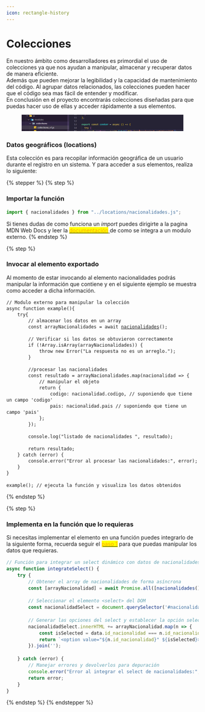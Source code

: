 ```yaml
---
icon: rectangle-history
---
```


# Colecciones

En nuestro ámbito como desarrolladores es primordial el uso de colecciones ya que nos ayudan a manipular, almacenar y recuperar datos de manera eficiente.\
Además que pueden mejorar la legibilidad y la capacidad de mantenimiento del código. Al agrupar datos relacionados, las colecciones pueden hacer que el código sea mas fácil de entender y modificar.\
En conclusión en el proyecto encontrarás colecciones diseñadas para que puedas hacer uso de ellas y acceder rápidamente a sus elementos.

<figure><img src="../.gitbook/assets/Captura de pantalla 2024-12-12 135850.png" alt=""><figcaption></figcaption></figure>

### Datos geográficos (locations)

Esta colección es para recopilar información geográfica de un usuario durante el registro en un sistema. Y para acceder a sus elementos, realiza lo siguiente:

{% stepper %}
{% step %}
### Importar la función

```javascript
import { nacionalidades } from "../locations/nacionalidades.js";
```

Si tienes dudas de como funciona un _import_ puedes dirigirte a la pagina MDN Web Docs y leer la [<mark style="color:orange;">documentación</mark> ](https://developer.mozilla.org/es/docs/Web/JavaScript/Reference/Statements/import)de como se integra a un modulo externo.
{% endstep %}

{% step %}
### Invocar al elemento exportado&#x20;

Al momento de estar invocando al elemento nacionalidades podrás manipular la información que contiene y en el siguiente ejemplo se muestra como acceder a dicha información.

<pre class="language-javascript"><code class="lang-javascript">// Modulo externo para manipular la colección
async function example(){
    try{
        // almacenar los datos en un array
        const arrayNacionalidades = await <a data-footnote-ref href="#user-content-fn-1">nacionalidades</a>();
        
        // Verificar si los datos se obtuvieron correctamente
        if (!Array.isArray(arrayNacionalidades)) {
            throw new Error("La respuesta no es un arreglo.");
        }
        
        //procesar las nacionalidades
        const resultado = arrayNacionalidades.map(nacionalidad => {
            // manipular el objeto
            return {
                codigo: nacionalidad.codigo, // suponiendo que tiene un campo 'codigo'
                pais: nacionalidad.pais // suponiendo que tiene un campo 'pais'
            };
        });
        
        console.log("listado de nacionalidades ", resultado);
        
        return resultado;
    } catch (error) {
        console.error("Error al procesar las nacionalidades:", error);
    }
}

example(); // ejecuta la función y visualiza los datos obtenidos
</code></pre>
{% endstep %}

{% step %}
### Implementa en la función que lo requieras

Si necesitas implementar el elemento en una función puedes integrarlo de la siguiente forma, recuerda seguir el [<mark style="color:orange;">paso 1</mark>](editor.md#datos-geograficos-locations) para que puedas manipular  los datos que requieras.

```javascript
// Función para integrar un select dinámico con datos de nacionalidades
async function integrateSelect() {
    try {
        // Obtener el array de nacionalidades de forma asíncrona
        const [arrayNacionalidad] = await Promise.all([nacionalidades()]);

        // Seleccionar el elemento <select> del DOM
        const nacionalidadSelect = document.querySelector('#nacionalidad');

        // Generar las opciones del select y establecer la opción seleccionada
        nacionalidadSelect.innerHTML += arrayNacionalidad.map(n => {
            const isSelected = data.id_nacionalidad === n.id_nacionalidad ? 'selected' : '';
            return `<option value="${n.id_nacionalidad}" ${isSelected}>${n.nacionalidad}</option>`;
        }).join('');

    } catch (error) {
        // Manejar errores y devolverlos para depuración
        console.error("Error al integrar el select de nacionalidades:", error);
        return error;
    }
}
```
{% endstep %}
{% endstepper %}

[^1]: Recuerda importar el elemento.
